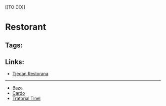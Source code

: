 [[TO DO]]

# Restorant

## Tags:

## Links:
- [Tjedan Restorana](http://tjedanrestorana.com/)
---

- [Baza](https://tjedanrestorana.com/restoran/baza-street-foodbar/)
- [Cardo](https://tjedanrestorana.com/restoran/cardo-hotel-atrium/)
- [Tratorial Tinel](https://tjedanrestorana.com/restoran/trattoria-tinel/)